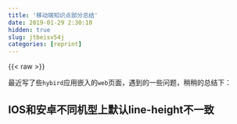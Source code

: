 ```yaml
---
title: '移动端知识点部分总结' 
date: 2019-01-29 2:30:10
hidden: true
slug: jtbeisv54j
categories: [reprint]
---
```


{{< raw >}}

                    
<p>最近写了些<code>hybird</code>应用嵌入的<code>web</code>页面，遇到的一些问题，稍稍的总结下：</p>
<h2 id="articleHeader0">IOS和安卓不同机型上默认line-height不一致</h2>
<div class="widget-codetool" style="display:none;">
      <div class="widget-codetool--inner">
      <span class="selectCode code-tool" data-toggle="tooltip" data-placement="top" title="" data-original-title="全选"></span>
      <span type="button" class="copyCode code-tool" data-toggle="tooltip" data-placement="top" data-clipboard-text="    <p class=&quot;p1&quot;>测试1</p>
    <p class=&quot;p2&quot;>测试2</p>

    .p2 {
        font-size: 0.14rem;
        margin-top: 0.1rem;
    }" title="" data-original-title="复制"></span>
      <span type="button" class="saveToNote code-tool" data-toggle="tooltip" data-placement="top" title="" data-original-title="放进笔记"></span>
      </div>
      </div><pre class="javascript hljs"><code class="javascript">    &lt;p <span class="hljs-class"><span class="hljs-keyword">class</span></span>=<span class="hljs-string">"p1"</span>&gt;测试<span class="hljs-number">1</span>&lt;<span class="hljs-regexp">/p&gt;
    &lt;p class="p2"&gt;测试2&lt;/</span>p&gt;

    .p2 {
        font-size: <span class="hljs-number">0.14</span>rem;
        margin-top: <span class="hljs-number">0.1</span>rem;
    }</code></pre>
<p>由于2种机型的默认<code>line-height</code>不一致,这和字体、浏览器的布局模型、操作系统的字体渲染引擎，因此遇到这种情况的时候会选择手动的设置<code>line-height</code>的值，然后再通过<code>margin</code>或者<code>padding</code>去控制2个<code>p</code>标签之间的间距。</p>
<div class="widget-codetool" style="display:none;">
      <div class="widget-codetool--inner">
      <span class="selectCode code-tool" data-toggle="tooltip" data-placement="top" title="" data-original-title="全选"></span>
      <span type="button" class="copyCode code-tool" data-toggle="tooltip" data-placement="top" data-clipboard-text="   .p2 {
        font-size: 0.14rem;
        margin-top: 0.12rem;
        height: 0.14rem;
        line-height: 0.14rem;
   } " title="" data-original-title="复制"></span>
      <span type="button" class="saveToNote code-tool" data-toggle="tooltip" data-placement="top" title="" data-original-title="放进笔记"></span>
      </div>
      </div><pre class="javascript hljs"><code class="javascript">   .p2 {
        font-size: <span class="hljs-number">0.14</span>rem;
        margin-top: <span class="hljs-number">0.12</span>rem;
        height: <span class="hljs-number">0.14</span>rem;
        line-height: <span class="hljs-number">0.14</span>rem;
   } </code></pre>
<h2 id="articleHeader1">IOS下Input元素focus后无法唤起键盘</h2>
<p>有个需求就是一进入到页面，用户不做任何操作,<code>input</code>标签就被获取焦点,同时键盘被呼出。</p>
<p>获取焦点很容易做到,直接通过调用原生的<code>focus()</code>事件就行了。但是不能直接唤起键盘。</p>
<p>这是我关于这个问题的描述: <a href="https://segmentfault.com/q/1010000007779489">IOS下Input元素focus后无法唤起键盘</a></p>
<p>文档上说明的很清楚了。<code>native</code>上<code>keyboardDisplayRequiresUserAction</code>为<code>true</code>时。必须要通过用户点击屏幕去主动触发键盘的唤起。</p>
<p>这个时候有2种方案了：</p>
<ul>
<li><p>直接点击<code>input</code>标签，唤起键盘</p></li>
<li><p>通过点击屏幕的其他区域，然后触发<code>input</code>的<code>focus</code>事件,唤起键盘</p></li>
</ul>
<p>这个时候我是选择的第二种方案:</p>
<p>进入页面后,给页面加一层<code>mask</code>,在<code>mask</code>绑定点击事件,通过这个点击事件去触发键盘的唤起.</p>
<div class="widget-codetool" style="display:none;">
      <div class="widget-codetool--inner">
      <span class="selectCode code-tool" data-toggle="tooltip" data-placement="top" title="" data-original-title="全选"></span>
      <span type="button" class="copyCode code-tool" data-toggle="tooltip" data-placement="top" data-clipboard-text="    let maskEle = document.querySelector('.mask'),
        inputEle = document.querySelector('.input');
        
    maskEle.addEventListener('click', () => {
        inputEle.focus()
        //然后隐藏maskEle
    });" title="" data-original-title="复制"></span>
      <span type="button" class="saveToNote code-tool" data-toggle="tooltip" data-placement="top" title="" data-original-title="放进笔记"></span>
      </div>
      </div><pre class="javascript hljs"><code class="javascript">    <span class="hljs-keyword">let</span> maskEle = <span class="hljs-built_in">document</span>.querySelector(<span class="hljs-string">'.mask'</span>),
        inputEle = <span class="hljs-built_in">document</span>.querySelector(<span class="hljs-string">'.input'</span>);
        
    maskEle.addEventListener(<span class="hljs-string">'click'</span>, () =&gt; {
        inputEle.focus()
        <span class="hljs-comment">//然后隐藏maskEle</span>
    });</code></pre>
<p>安卓机下<code>4.x</code>的版本通过<code>input</code>的<code>focus</code>事件可以直接唤起键盘，不过<code>5.0</code>后也需要用户去主动的唤起键盘.</p>
<h2 id="articleHeader2">滑动穿透</h2>
<p><code>dialog</code>组件:</p>
<div class="widget-codetool" style="display:none;">
      <div class="widget-codetool--inner">
      <span class="selectCode code-tool" data-toggle="tooltip" data-placement="top" title="" data-original-title="全选"></span>
      <span type="button" class="copyCode code-tool" data-toggle="tooltip" data-placement="top" data-clipboard-text="    .dialog {
        position: fixed;
        z-index: 999;
    }" title="" data-original-title="复制"></span>
      <span type="button" class="saveToNote code-tool" data-toggle="tooltip" data-placement="top" title="" data-original-title="放进笔记"></span>
      </div>
      </div><pre class="hljs css"><code>    <span class="hljs-selector-class">.dialog</span> {
        <span class="hljs-attribute">position</span>: fixed;
        <span class="hljs-attribute">z-index</span>: <span class="hljs-number">999</span>;
    }</code></pre>
<p>如果页面比较长,滑动页面的时候,<code>dialog</code>组件不动，但是<code>dialog</code>下部的可能会滑动的页面会滑动.<br>我的处理方法就是在<code>dialog</code>的<code>mask</code>上绑定:</p>
<div class="widget-codetool" style="display:none;">
      <div class="widget-codetool--inner">
      <span class="selectCode code-tool" data-toggle="tooltip" data-placement="top" title="" data-original-title="全选"></span>
      <span type="button" class="copyCode code-tool" data-toggle="tooltip" data-placement="top" data-clipboard-text="    document.querySelector('.dialog-mask').addEventListener('touchmove', e => e.preventDefault());" title="" data-original-title="复制"></span>
      <span type="button" class="saveToNote code-tool" data-toggle="tooltip" data-placement="top" title="" data-original-title="放进笔记"></span>
      </div>
      </div><pre class="javascript hljs"><code class="javascript" style="word-break: break-word; white-space: initial;">    <span class="hljs-built_in">document</span>.querySelector(<span class="hljs-string">'.dialog-mask'</span>).addEventListener(<span class="hljs-string">'touchmove'</span>, e =&gt; e.preventDefault());</code></pre>
<p>另外还可以通过主动设置底部元素的<code>overflow</code>属性来控制是否能滑动.</p>
<h2 id="articleHeader3">input标签监听input事件，输入中文的时候出现英文字母也会被输入的情况</h2>
<div class="widget-codetool" style="display:none;">
      <div class="widget-codetool--inner">
      <span class="selectCode code-tool" data-toggle="tooltip" data-placement="top" title="" data-original-title="全选"></span>
      <span type="button" class="copyCode code-tool" data-toggle="tooltip" data-placement="top" data-clipboard-text="    let inputEle = document.querySelector('.input');
    
    //限制空白符的输入
    inputEle.addEventListener('input', (e) => {
        let target = e.target;
        
        target.value = target.value.replace(/\s/g, '');
        
    });" title="" data-original-title="复制"></span>
      <span type="button" class="saveToNote code-tool" data-toggle="tooltip" data-placement="top" title="" data-original-title="放进笔记"></span>
      </div>
      </div><pre class="javascript hljs"><code class="javascript">    <span class="hljs-keyword">let</span> inputEle = <span class="hljs-built_in">document</span>.querySelector(<span class="hljs-string">'.input'</span>);
    
    <span class="hljs-comment">//限制空白符的输入</span>
    inputEle.addEventListener(<span class="hljs-string">'input'</span>, (e) =&gt; {
        <span class="hljs-keyword">let</span> target = e.target;
        
        target.value = target.value.replace(<span class="hljs-regexp">/\s/g</span>, <span class="hljs-string">''</span>);
        
    });</code></pre>
<p>这个时候输入中文的时候，英文字母也会被输入.</p>
<p>通过改变<code>input</code>监听事件的类型:</p>
<div class="widget-codetool" style="display:none;">
      <div class="widget-codetool--inner">
      <span class="selectCode code-tool" data-toggle="tooltip" data-placement="top" title="" data-original-title="全选"></span>
      <span type="button" class="copyCode code-tool" data-toggle="tooltip" data-placement="top" data-clipboard-text="    inputEle.addEventListener('keyup', (e) => {
        let target = e.target;
        
        target.value = target.value.replace(/\s/g, '');
    })" title="" data-original-title="复制"></span>
      <span type="button" class="saveToNote code-tool" data-toggle="tooltip" data-placement="top" title="" data-original-title="放进笔记"></span>
      </div>
      </div><pre class="javascript hljs"><code class="javascript">    inputEle.addEventListener(<span class="hljs-string">'keyup'</span>, (e) =&gt; {
        <span class="hljs-keyword">let</span> target = e.target;
        
        target.value = target.value.replace(<span class="hljs-regexp">/\s/g</span>, <span class="hljs-string">''</span>);
    })</code></pre>
<p>这样就会避免输入中文的时候连带字母也被输入进去了。另外一种解决方案,利用<code>compositionstart</code>和<code>compositionend</code>属性,<a href="http://www.cnblogs.com/chyingp/p/3599641.html" rel="nofollow noreferrer" target="_blank">具体解决过程请戳我</a><br>如果想要限制<code>input</code>标签输入的位数，尽量使用<code>input</code>的<code>maxlength</code>属性.<br>不过在移动端, <code>type="number"</code>的<code>maxlength</code>不起作用。<br>这个时候可以使用<code>input</code>的<code>pattern</code>来达到这一效果</p>
<div class="widget-codetool" style="display:none;">
      <div class="widget-codetool--inner">
      <span class="selectCode code-tool" data-toggle="tooltip" data-placement="top" title="" data-original-title="全选"></span>
      <span type="button" class="copyCode code-tool" data-toggle="tooltip" data-placement="top" data-clipboard-text="    <input type=&quot;text&quot; pattern=&quot;\d*&quot; maxlength=&quot;11&quot;>" title="" data-original-title="复制"></span>
      <span type="button" class="saveToNote code-tool" data-toggle="tooltip" data-placement="top" title="" data-original-title="放进笔记"></span>
      </div>
      </div><pre class="javascript hljs"><code class="javascript" style="word-break: break-word; white-space: initial;">    &lt;input type=<span class="hljs-string">"text"</span> pattern=<span class="hljs-string">"\d*"</span> maxlength=<span class="hljs-string">"11"</span>&gt;</code></pre>
<p>不过<code>pattern</code>这个属性在移动端,特别是安卓机下的支持度不是很好.(<a href="http://caniuse.com/#search=pattern" rel="nofollow noreferrer" target="_blank">查看兼容性请戳我</a>)</p>
<h2 id="articleHeader4">安卓机下背景色从border-radius溢出</h2>
<p>在华为的某款机型下,安卓版本为4.2.2。设置:</p>
<div class="widget-codetool" style="display:none;">
      <div class="widget-codetool--inner">
      <span class="selectCode code-tool" data-toggle="tooltip" data-placement="top" title="" data-original-title="全选"></span>
      <span type="button" class="copyCode code-tool" data-toggle="tooltip" data-placement="top" data-clipboard-text="    .circle {
        width: 0.04rem;
        height: 0.04rem;
        border-radius: 100%;
        background-color: #333;
    }" title="" data-original-title="复制"></span>
      <span type="button" class="saveToNote code-tool" data-toggle="tooltip" data-placement="top" title="" data-original-title="放进笔记"></span>
      </div>
      </div><pre class="javascript hljs"><code class="javascript">    .circle {
        <span class="hljs-attr">width</span>: <span class="hljs-number">0.04</span>rem;
        height: <span class="hljs-number">0.04</span>rem;
        border-radius: <span class="hljs-number">100</span>%;
        background-color: #<span class="hljs-number">333</span>;
    }</code></pre>
<p>这个时候，并没有表现为正常的黑色圆形，而是一个正方形。</p>
<p>具体的解决方案见.<a href="https://github.com/yisibl/blog/issues/2" rel="nofollow noreferrer" target="_blank">一丝的blog</a></p>
<h2 id="articleHeader5">伪类选择器<code>:last-child</code>和<code>:last-of-type</code>的区别</h2>
<ul>
<li><p><code>:last-child</code></p></li>
<li><p><code>:first-child</code></p></li>
<li><p><code>:nth-child</code><br>3者都是从结构上来说的</p></li>
</ul>
<div class="widget-codetool" style="display:none;">
      <div class="widget-codetool--inner">
      <span class="selectCode code-tool" data-toggle="tooltip" data-placement="top" title="" data-original-title="全选"></span>
      <span type="button" class="copyCode code-tool" data-toggle="tooltip" data-placement="top" data-clipboard-text="    <div class=&quot;parent&quot;>
        <h1>1</h1>
        <h2>2</h2>
        <h3>3</h3>
        <h4>4</h4>
    </div>" title="" data-original-title="复制"></span>
      <span type="button" class="saveToNote code-tool" data-toggle="tooltip" data-placement="top" title="" data-original-title="放进笔记"></span>
      </div>
      </div><pre class="javascript hljs"><code class="javascript">    &lt;div <span class="hljs-class"><span class="hljs-keyword">class</span></span>=<span class="hljs-string">"parent"</span>&gt;
        <span class="xml"><span class="hljs-tag">&lt;<span class="hljs-name">h1</span>&gt;</span>1<span class="hljs-tag">&lt;/<span class="hljs-name">h1</span>&gt;</span></span>
        &lt;h2&gt;<span class="hljs-number">2</span>&lt;<span class="hljs-regexp">/h2&gt;
        &lt;h3&gt;3&lt;/</span>h3&gt;
        <span class="xml"><span class="hljs-tag">&lt;<span class="hljs-name">h4</span>&gt;</span>4<span class="hljs-tag">&lt;/<span class="hljs-name">h4</span>&gt;</span></span>
    &lt;<span class="hljs-regexp">/div&gt;</span></code></pre>
<ul>
<li><p><code>h1:first-child</code>可以匹配到第一个h1</p></li>
<li><p><code>h2:first-child</code>匹配不到元素</p></li>
<li><p><code>h3:first-child</code>匹配不到元素</p></li>
<li><p><code>h4:first-child</code>匹配不到元素</p></li>
<li><p><code>h4:last-child</code>匹配到最后一个元素</p></li>
</ul>
<hr>
<ul>
<li><p><code>h1:first-of-type</code>可以匹配到第一个h1</p></li>
<li><p><code>h2:first-of-type</code>匹配到h2</p></li>
<li><p><code>h3:first-of-type</code>匹配到h3</p></li>
<li><p><code>h4:first-of-type</code>匹配到h4</p></li>
<li><p><code>h4:last-of-type</code>匹配到最后一个元素</p></li>
</ul>
<p><code>first-child</code>和<code>first-of-type</code>的区别就是前者是匹配结构上的第一个元素,而后者是匹配子元素中同一类型元素的第一个元素.</p>
<p>同理:</p>
<ul>
<li><p><code>nth-child</code> 和 <code>nth-of-type</code></p></li>
<li><p><code>last-child</code> 和 <code>last-of-type</code></p></li>
</ul>
<h2 id="articleHeader6">input获取焦点时,部分机型软键盘弹出后会遮挡input标签</h2>
<p>测试机型：</p>
<ul>
<li><p>华为,oppo,小米安卓4.x的机型,页面不发生滚动,软键盘弹出都会遮挡input标签</p></li>
<li><p>iphone 5+ 自带的输入法软键盘弹出不会遮挡,页面会发生滚动</p></li>
<li><p>iphone 5+ 讯飞输入法，搜狗(页面发生滚动，但是软键盘有一段高出的部分遮挡了input标签)</p></li>
</ul>
<p><a href="http://stackoverflow.com/questions/23757345/android-does-not-correctly-scroll-on-input-focus-if-not-body-element" rel="nofollow noreferrer" target="_blank">安卓下的解决方案请戳我</a></p>
<p>软键盘弹出后会触发<code>resize</code>事件，监听<code>resize</code>事件完成页面的自动滚动.</p>
<p>IOS下第三方输入高出部分遮挡<code>input标签</code>暂时还未找到解决方案.</p>
<h2 id="articleHeader7">移动端1px问题</h2>
<p><a href="https://segmentfault.com/a/1190000007604842">解决方案可点我</a></p>
<p>个人推荐的方案(<code>less</code>):</p>
<div class="widget-codetool" style="display:none;">
      <div class="widget-codetool--inner">
      <span class="selectCode code-tool" data-toggle="tooltip" data-placement="top" title="" data-original-title="全选"></span>
      <span type="button" class="copyCode code-tool" data-toggle="tooltip" data-placement="top" data-clipboard-text=".border-new-1px(@color, @radius, @style) {
    position: relative;
    &amp;::after {
        content: &quot;&quot;;
        pointer-events: none;
        display: block;
        position: absolute;
        left: 0;
        top: 0;
        transform-origin: 0 0;
        border: 1px @style @color;
        border-radius: @radius;
        box-sizing: border-box;
        width: 100%;
        height: 100%;
    }

    @media (-webkit-min-device-pixel-ratio: 3) {
        &amp;::before, &amp;::after {
            width: 300%;
            height: 300%;
            -webkit-transform: scale(.33);
            -webkit-transform-origin: 0 0;
            transform: scale(.33);
            border-radius: @radius * 3;
        }
        &amp;::before {
            -webkit-transform-origin: left bottom;
        }
    }
    @media (-webkit-min-device-pixel-ratio: 2) {
        &amp;::after, &amp;::before {
            width: 200%;
            height: 200%;
            border-radius: @radius * 2;
            -webkit-transform: scale(.5);
            transform: scale(.5);
        }
    }
}" title="" data-original-title="复制"></span>
      <span type="button" class="saveToNote code-tool" data-toggle="tooltip" data-placement="top" title="" data-original-title="放进笔记"></span>
      </div>
      </div><pre class="javascript hljs"><code class="javascript">.border-<span class="hljs-keyword">new</span><span class="hljs-number">-1</span>px(@color, @radius, @style) {
    <span class="hljs-attr">position</span>: relative;
    &amp;::after {
        <span class="hljs-attr">content</span>: <span class="hljs-string">""</span>;
        pointer-events: none;
        display: block;
        position: absolute;
        left: <span class="hljs-number">0</span>;
        top: <span class="hljs-number">0</span>;
        transform-origin: <span class="hljs-number">0</span> <span class="hljs-number">0</span>;
        border: <span class="hljs-number">1</span>px @style @color;
        border-radius: @radius;
        box-sizing: border-box;
        width: <span class="hljs-number">100</span>%;
        height: <span class="hljs-number">100</span>%;
    }

    @media (-webkit-min-device-pixel-ratio: <span class="hljs-number">3</span>) {
        &amp;::before, &amp;::after {
            <span class="hljs-attr">width</span>: <span class="hljs-number">300</span>%;
            height: <span class="hljs-number">300</span>%;
            -webkit-transform: scale(<span class="hljs-number">.33</span>);
            -webkit-transform-origin: <span class="hljs-number">0</span> <span class="hljs-number">0</span>;
            transform: scale(<span class="hljs-number">.33</span>);
            border-radius: @radius * <span class="hljs-number">3</span>;
        }
        &amp;::before {
            -webkit-transform-origin: left bottom;
        }
    }
    @media (-webkit-min-device-pixel-ratio: <span class="hljs-number">2</span>) {
        &amp;::after, &amp;::before {
            <span class="hljs-attr">width</span>: <span class="hljs-number">200</span>%;
            height: <span class="hljs-number">200</span>%;
            border-radius: @radius * <span class="hljs-number">2</span>;
            -webkit-transform: scale(<span class="hljs-number">.5</span>);
            transform: scale(<span class="hljs-number">.5</span>);
        }
    }
}</code></pre>
<p>通过去检测<code>device-pixel-ratio</code>属性(<code>物理像素</code>和<code>css像素</code>的比),例如当<code>device-pixel-ratio</code>为<code>3</code>时，会将元素的长度和宽度扩大3倍，然后通过<code>transform: scale(.33)</code>进行缩小。</p>
<p>另外还有一种 <a href="/u/humphry">@Humphry</a> 提供的方案也挺好用的:</p>
<p>使用<code>svg</code>作为<code>background-image</code>来实现, 不过最好还是使用预编译封装成函数, 这样写起来的效率也很高 <a href="https://segmentfault.com/q/1010000006204701">具体方案请戳我</a>.</p>
<h2 id="articleHeader8">safari下时间转化格式的问题</h2>
<p>在<code>safari</code>下有这样一个问题:</p>
<div class="widget-codetool" style="display:none;">
      <div class="widget-codetool--inner">
      <span class="selectCode code-tool" data-toggle="tooltip" data-placement="top" title="" data-original-title="全选"></span>
      <span type="button" class="copyCode code-tool" data-toggle="tooltip" data-placement="top" data-clipboard-text="    打印时间
    
    alert(new Date('2012-12-12'));
    
    //在andriod机器下正常显示,在ios机器下Invalid Date
    //当时看到后就是一脸黑人❓" title="" data-original-title="复制"></span>
      <span type="button" class="saveToNote code-tool" data-toggle="tooltip" data-placement="top" title="" data-original-title="放进笔记"></span>
      </div>
      </div><pre class="javascript hljs"><code class="javascript">    打印时间
    
    alert(<span class="hljs-keyword">new</span> <span class="hljs-built_in">Date</span>(<span class="hljs-string">'2012-12-12'</span>));
    
    <span class="hljs-comment">//在andriod机器下正常显示,在ios机器下Invalid Date</span>
    <span class="hljs-comment">//当时看到后就是一脸黑人❓</span></code></pre>
<p><a href="http://stackoverflow.com/questions/4310953/invalid-date-in-safari" rel="nofollow noreferrer" target="_blank">具体的原因及解决方案请戳我</a></p>
<p>在前后端的时间交互过程中我觉得统一转化为时间戳还是靠谱一点。避免不同浏览器对不同时间的解析方式不同而出现兼容性的问题</p>

                
{{< /raw >}}

# 版权声明
本文资源来源互联网，仅供学习研究使用，版权归该资源的合法拥有者所有，

本文仅用于学习、研究和交流目的。转载请注明出处、完整链接以及原作者。

原作者若认为本站侵犯了您的版权，请联系我们，我们会立即删除！

## 原文标题
移动端知识点部分总结

## 原文链接
[https://segmentfault.com/a/1190000007839280](https://segmentfault.com/a/1190000007839280)

